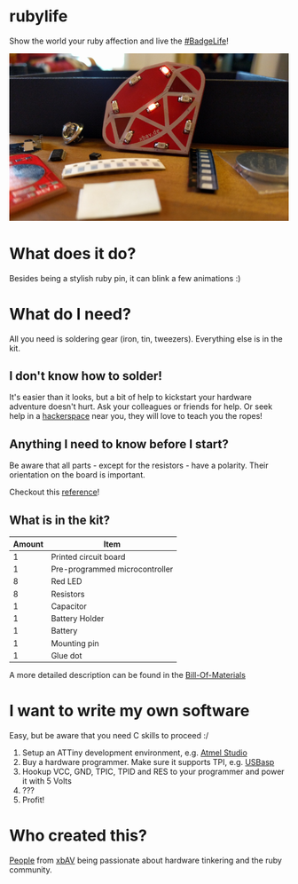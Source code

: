 # rubylife
Show the world your ruby affection and live the [#BadgeLife](https://twitter.com/search?q=%23badgelife)!

![rubylife](https://github.com/kiu/rubylife/raw/master/media/rubylife_display_small.jpg)

# What does it do?
Besides being a stylish ruby pin, it can blink a few animations :)

# What do I need?
All you need is soldering gear (iron, tin, tweezers). Everything else is in the kit.

## I don't know how to solder!
It's easier than it looks, but a bit of help to kickstart your hardware adventure doesn't hurt. Ask your colleagues or friends for help. Or seek help in a [hackerspace](https://hackaday.io/hackerspaces) near you, they will love to teach you the ropes!

## Anything I need to know before I start?
Be aware that all parts - except for the resistors - have a polarity. Their orientation on the board is important.

Checkout this [reference](https://github.com/kiu/rubylife/raw/master/media/rubylife_polarity.jpg)!

## What is in the kit?

| Amount | Item |
| ------ | ---- |
| 1 | Printed circuit board |
| 1 | Pre-programmed microcontroller |
| 8 | Red LED |
| 8 | Resistors |
| 1 | Capacitor |
| 1 | Battery Holder |
| 1 | Battery |
| 1 | Mounting pin |
| 1 | Glue dot |

A more detailed description can be found in the [Bill-Of-Materials](https://github.com/kiu/rubylife/raw/master/bom.pdf)

# I want to write my own software
Easy, but be aware that you need C skills to proceed :/

1. Setup an ATTiny development environment, e.g. [Atmel Studio](https://www.microchip.com/mplab/avr-support/atmel-studio-7)
2. Buy a hardware programmer. Make sure it supports TPI, e.g. [USBasp](https://www.fischl.de/usbasp/)
3. Hookup VCC, GND, TPIC, TPID and RES to your programmer and power it with 5 Volts
4. ???
5. Profit!

# Who created this?
[People](https://www.schoar.de/tinkering/rubylife/) from [xbAV](https://www.xbav.de) being passionate about hardware tinkering and the ruby community.
